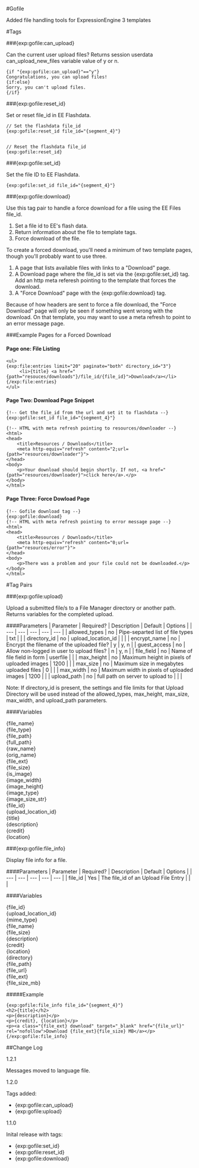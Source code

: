 #Gofile

Added file handling tools for ExpressionEngine 3 templates 


#Tags


###{exp:gofile:can_upload}

Can the current user upload files? 
Returns session userdata can_upload_new_files variable value of y or n.

```
{if "{exp:gofile:can_upload}"=="y"} 
Congratulations, you can upload files!
{if:else}
Sorry, you can't upload files.
{/if}
```

###{exp:gofile:reset_id}

Set or reset file_id in EE Flashdata.

```
// Set the flashdata file_id
{exp:gofile:reset_id file_id="{segment_4}"}


// Reset the flashdata file_id
{exp:gofile:reset_id}

```

###{exp:gofile:set_id}

Set the file ID to EE Flashdata.

```
{exp:gofile:set_id file_id="{segment_4}"}

```


###{exp:gofile:download}


Use this tag pair to handle a force download for a file using the EE Files file_id.

1. Set a file id to EE's flash data.
2. Return information about the file to template tags.
3. Force download of the file.

To create a forced download, you'll need a minimum of two template pages, though you'll probably want to use three. 
	
1. A page that lists available files with links to a "Download" page.
2. A Download page where the file_id is set via the {exp:gofile:set_id} tag. Add an http meta referesh pointing to the template that forces the download.
3. A "Force Download" page with the {exp:gofile:download} tag.

Because of how headers are sent to force a file download, the "Force Download" page will only be seen if something went wrong with the download. On that template, you may want to use a meta refresh to point to an error message page. 

###Example Pages for a Forced Download

#### Page one: File Listing

```
<ul>
{exp:file:entries limit="20" paginate="both" directory_id="3"}
	 <li>{title} <a href="{path="resouces/downloads"}/file_id/{file_id}">Download</a></li>
{/exp:file:entries}
</ul>
```

#### Page Two: Download Page Snippet

```
{!-- Get the file_id from the url and set it to flashdata --}
{exp:gofile:set_id file_id="{segment_4}"}

{!-- HTML with meta refresh pointing to resources/downloader --}
<html>
<head>
	<title>Resources / Downloads</title>
	<meta http-equiv="refresh" content="2;url={path="resources/downloader"}">
</head>
<body>
	<p>Your download should begin shortly. If not, <a href="{path="resources/downloader}">click here</a>.</p>
</body>
</html>

```

#### Page Three: Force Dowload Page

```
{!-- Gofile download tag --}
{exp:gofile:download}
{!-- HTML with meta refresh pointing to error message page --}
<html>
<head>
	<title>Resources / Downloads</title>
	<meta http-equiv="refresh" content="0;url={path="resources/error"}">
</head>
<body>
	<p>There was a problem and your file could not be downloaded.</p>
</body>
</html>

```

#Tag Pairs

###{exp:gofile:upload} 

Upload a submitted file/s to a File Manager directory or another path. Returns variables for the completed upload.

####Parameters
| Parameter | Required? | Description | Default | Options |
| --- | --- | --- | --- | --- |
| allowed_types | no | Pipe-separted list of file types | txt | |
| directory_id | no | upload_location_id | |	|
| encrypt_name | no | Encrypt the filename of the uploaded file? | y | y, n |
| guest_access | no | Allow non-logged in user to upload files? | n | y, n |
| file_field	| no | Name of file field in form | userfile | |
| max_height	| no | Maximum height in pixels of uploaded images | 1200 | |
| max_size	| no | Maximum size in megabytes uploaded files | 0 | |
| max_width	| no | Maximum width in pixels of uploaded images | 1200 | |
| upload_path	| no | full path on server to upload to |  | |

Note: If directory_id is present, the settings and file limits for that Upload Directory will be used instead of the allowed_types, max_height, max_size, max_width, and upload_path parameters.

####Variables

{file_name}<br>
{file_type}<br>
{file_path}<br>
{full_path}<br>
{raw_name}<br>
{orig_name}<br>
{file_ext}<br>
{file_size}<br>
{is_image}<br>
{image_width}<br>
{image_height}<br>
{image_type}<br>
{image_size_str}<br>
{file_id}<br>
{upload_location_id}<br>
{title}<br>
{description}<br>
{credit}<br>
{location}<br>

###{exp:gofile:file_info} 

Display file info for a file.

####Parameters
| Parameter | Required? | Description | Default | Options |
| --- | --- | --- | --- | --- |
| file_id | Yes |	The file_id of an Upload File Entry |  |  |


####Variables

{file_id}<br>
{upload_location_id}<br>
{mime_type}<br>
{file_name}<br>
{file_size}<br>
{description}<br>
{credit}<br>
{location}<br>
{directory}<br>
{file_path}<br>
{file_url}<br>
{file_ext}<br>
{file_size_mb}<br>

#####Example

```
{exp:gofile:file_info file_id="{segment_4}"}
<h2>{title}</h2>
<p>{description}</p>
<p>{credit}, {location}</p>
<p><a class="{file_ext} download" target="_blank" href="{file_url}" rel="nofollow">Download {file_ext}{file_size} MB</a></p>
{/exp:gofile:file_info}
```



##Change Log

1.2.1 

Messages moved to language file.


1.2.0 

Tags added:

* {exp:gofile:can_upload}
* {exp:gofile:upload}
	
1.1.0 

Inital release with tags:
    
* {exp:gofile:set_id}
* {exp:gofile:reset_id}
* {exp:gofile:download}
	
	



	



